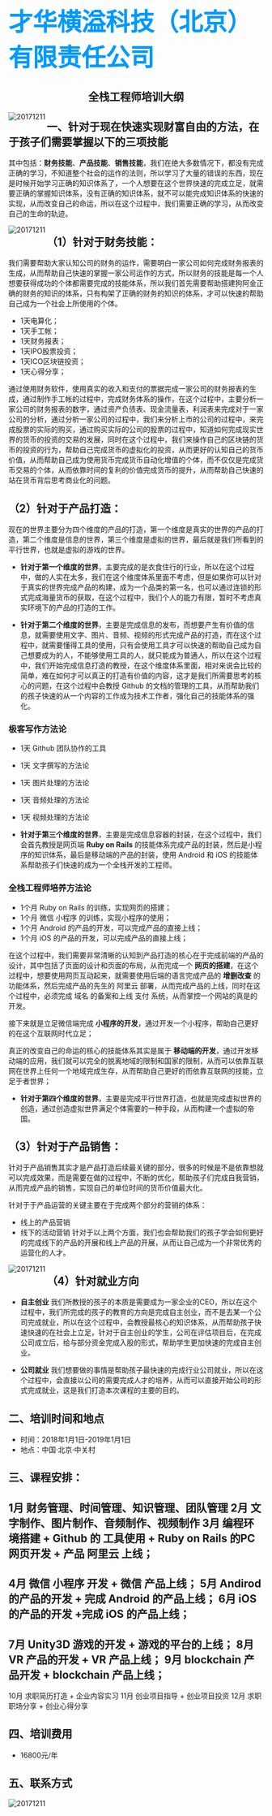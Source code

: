 
#  <font color=#0099ff size=12 face="黑体">才华横溢科技（北京）有限责任公司</font>
## <center> 全栈工程师培训大纲</center >
<img src="https://github.com/shenzhoudance/Full-Stack-Developer-Course/blob/master/caihuahengyilogo.png" align='left' alt="20171211"/>



## 一、针对于现在快速实现财富自由的方法，在于孩子们需要掌握以下的三项技能
其中包括：**财务技能**、**产品技能**、**销售技能**，我们在绝大多数情况下，都没有完成正确的学习，不知道整个社会的运作的法则，所以学习了大量的错误的东西，现在是时候开始学习正确的知识体系了，一个人想要在这个世界快速的完成立足，就需要正确的掌握知识体系，没有正确的知识体系，就不可以能完成知识体系的快速的实现，从而改变自己的命运，所以在这个过程中，我们需要正确的学习，从而改变自己的生命的轨迹。

<img src="https://github.com/shenzhoudance/Full-Stack-Developer-Course/blob/master/awaiting-the-tide_large.jpg" align='left' alt="20171211"/>

## （1）针对于财务技能：
我们需要帮助大家认知公司的财务的运作，需要明白一家公司如何完成财务报表的生成，从而帮助自己快速的掌握一家公司运作的方式，所以财务的技能是每一个人想要获得成功的个体都需要完成的技能体系，所以我们首先需要帮助搭建狗阿金正确的财务的知识的体系，只有构架了正确的财务的知识的体系，才可以快速的帮助自己成为一个社会上所使用的个体。

- 1天电算化；
- 1天手工帐；
- 1天财务报表；
- 1天IPO股票投资；
- 1天ICO区块链投资；
- 1天心得分享；

通过使用财务软件，使用真实的收入和支付的票据完成一家公司的财务报表的生成，通过制作手工帐的过程中，完成财务体系的操作，在这个过程中，主要分析一家公司的财务报表的数字，通过资产负债表、现金流量表，利润表来完成对于一家公司的分析，通过分析一家公司的过程中，我们来分析上市的公司的过程中，来完成股票的实际的购买，通过购买实际的公司的股票的过程中，知道如何完成现实世界的货币的投资的交易的发展，同时在这个过程中，我们来操作自己的区块链的货币的投资的行为，帮助自己完成货币的虚拟化的投资，从而更好的认知自己的货币价值，从而帮助自己成为使用货币完成货币自动化增值的个体，而不仅仅是完成货币交易的个体，从而依靠时间的复利的价值完成货币的提升，从而帮助自己快速的站在货币背后思考商业化的问题。

## （2）针对于产品打造：
现在的世界主要分为四个维度的产品的打造，第一个维度是真实的世界的产品的打造，第二个维度是信息的世界，第三个维度是虚拟的世界，最后就是我们所看到的平行世界，也就是虚拟的游戏的世界。

- **针对于第一个维度的世界**，主要完成的是衣食住行的行业，所以在这个过程中，做的人实在太多，我们在这个维度体系里面不考虑，但是如果你可以针对于真实的世界完成产品的构建，成为一个品类的第一名，也可以通过连锁的形式完成海量货币的获取，在这个过程中，我们个人的能力有限，暂时不考虑真实环境下的产品的打造的工作。

- **针对于第二个维度的世界**，主要是完成信息的发布，而想要产生有价值的信息，就需要使用文字、图片、音频、视频的形式完成产品的打造，而在这个过程中，就需要懂得工具的使用，只有会使用工具才可以快速的帮助自己成为自己想要成为的人，不能够使用工具的人，就只能成为普通人，所以在这个过程中，我们开始完成信息打造的教授，在这个维度体系里面，相对来说会比较的简单，难在如何才可以真正的打造有价值的内容，这才是我们所需要思考的核心的问题，在这个过程中会教授 Github 的文档的管理的工具，从而帮助我们的孩子快速的从一个内容的工作成为技术工作者，强化自己的技能体系的强化。

### 极客写作方法论
- 1天 Github 团队协作的工具
- 1天 文字撰写的方法论
- 1天 图片处理的方法论
- 1天 音频处理的方法论
- 1天 视频处理的方法论


- **针对于第三个维度的世界**，主要是完成信息容器的封装，在这个过程中，我们会首先教授是网页端 **Ruby on Rails** 的技能体系完成产品的封装，然后是小程序的知识体系，最后是移动端的产品的封装，使用 Android 和 iOS 的技能体系帮助孩子们快速的成为一个全栈开发的工程师。

### 全栈工程师培养方法论
- 1个月 Ruby on Rails 的训练，实现网页的搭建；
- 1个月 微信 小程序 的训练，实现小程序的使用；
- 1个月 Android 的产品的开发，可以完成产品的直接上线；
- 1个月 iOS 的产品的开发，可以完成产品的直接上线；

在这个过程中，我们需要非常清晰的认知到产品打造的核心在于完成前端的产品的设计，其中包括了页面的设计和页面的布局，从而完成一个 **网页的搭建**，在这个过程中，想要使用网页互动起来，就需要使用后端的语言完成产品的 **增删改查** 的功能体系，然后完成产品的先生的 阿里云 部署，从而完成产品的上线，同时在这个过程中，必须完成 域名 的备案和上线 支付 系统，从而掌控一个网站的真是的开发。

接下来就是立足微信端完成 **小程序的开发**，通过开发一个小程序，帮助自己更好的在这个互联网时代立足；

真正的改变自己的命运的核心的技能体系其实是属于 **移动端的开发**，通过开发移动端的应用，我们就可以完全的脱离地域的限制和国家的限制，从而可以依靠互联网在世界上任何一个地域完成生存，从而帮助自己更好的而依靠互联网的技能，立足于者世界；

- **针对于第四个维度的世界**，主要是完成平行世界打造，也就是完成虚拟世界的创造，通过创造虚拟世界满足个体需要的一种手段，从而构建一个虚拟的帝国。

## （3）针对于产品销售：
针对于产品销售其实才是产品打造后续最关键的部分，很多的时候是不是依靠想就可以完成效果，而是需要在做的过程中，不断的优化，帮助孩子们完成自我营销，从而完成产品的销售，实现自己的单位时间的货币价值最大化。

针对于于产品运营的关键主要在于完成两个部分的营销的体系：
- 线上的产品营销
- 线下的活动营销
针对于以上两个方面，我们也会帮助我们的孩子学会如何更好的完成线下的产品的开展和线上产品的开展，从而让自己成为一个非常优秀的运营化的人才。

<img src="https://github.com/shenzhoudance/Full-Stack-Developer-Course/blob/master/caihuahengyi.png" align='left' alt="20171211"/>

## （4）针对就业方向
- **自主创业**
我们所教授的孩子的本质是需要成为一家企业的CEO，所以在这个过程中，我们所完成的孩子的教育的方向是完成自主创业，而不是去某一个公司完成就业，所以在这个过程中，会教授最核心的知识体系，从而帮助孩子快速快速的在社会上立足，针对于自主创业的学生，公司在评估项目后，在完成公司成立后，给与部分资金完成入股的形式，帮助学生更加快速的完成自主创业。

- **公司就业**
我们想要做的事情是帮助孩子最快速的完成行业公司就业，所以在这个过程中，会直接以公司的需要完成人才的培养，从而可以直接开始公司的形式完成就业，这是我们打造本次课程的主要的目的。

## 二、培训时间和地点
- 时间：2018年1月1日-2019年1月1日
- 地点：中国·北京·中关村

## 三、课程安排：
1月 财务管理、时间管理、知识管理、团队管理
2月 文字制作、图片制作、音频制作、视频制作
3月 编程环境搭建 + Github 的 工具使用 + Ruby on Rails 的PC 网页开发 + 产品 阿里云 上线；
---
4月 微信 小程序 开发 + 微信 产品上线；
5月 Andirod 的产品的开发 + 完成 Android 的产品上线；
6月 iOS 的产品的开发 +完成 iOS 的产品上线；
---
7月 Unity3D 游戏的开发 + 游戏的平台的上线；
8月 VR 产品的开发 + VR 产品上线；
9月 blockchain 产品开发 + blockchain 产品上线；
---
10月 求职简历打造 + 企业内容实习
11月 创业项目指导 + 创业项目投资
12月 求职职场分享 + 创业心得分享

## 四、培训费用
- 16800元/年

## 五、联系方式
<img src="https://github.com/shenzhoudance/caihuahengyiIMG/blob/master/20171211%E9%97%A8%E5%BE%92%E8%AE%A1%E5%88%92-%E5%9F%B9%E8%AE%AD.jpg" align='left' alt="20171211"/>
